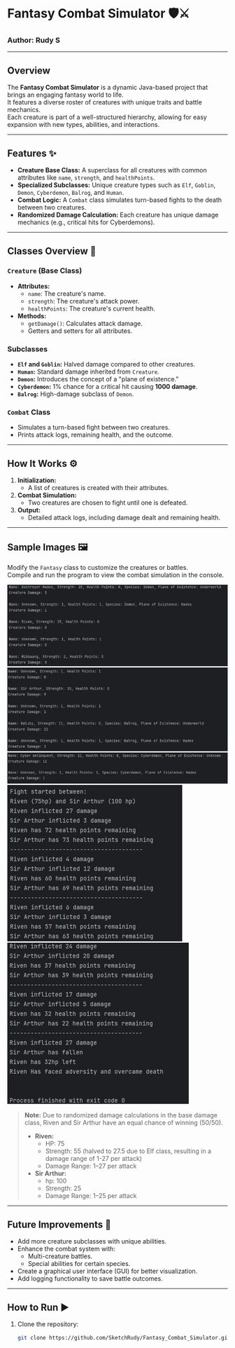 # Fantasy Combat Simulator 🛡️⚔️
### Author: Rudy S

---

## Overview
The **Fantasy Combat Simulator** is a dynamic Java-based project that brings an engaging fantasy world to life.  
It features a diverse roster of creatures with unique traits and battle mechanics.  
Each creature is part of a well-structured hierarchy, allowing for easy expansion with new types, abilities, and interactions.

---

## Features ✨
- **Creature Base Class:** A superclass for all creatures with common attributes like `name`, `strength`, and `healthPoints`.
- **Specialized Subclasses:** Unique creature types such as `Elf`, `Goblin`, `Demon`, `Cyberdemon`, `Balrog`, and `Human`.
- **Combat Logic:** A `Combat` class simulates turn-based fights to the death between two creatures.
- **Randomized Damage Calculation:** Each creature has unique damage mechanics (e.g., critical hits for Cyberdemons).

---

## Classes Overview 🧩

### `Creature` (Base Class)
- **Attributes:**
    - `name`: The creature's name.
    - `strength`: The creature's attack power.
    - `healthPoints`: The creature's current health.
- **Methods:**
    - `getDamage()`: Calculates attack damage.
    - Getters and setters for all attributes.

### Subclasses
- **`Elf` and `Goblin`:** Halved damage compared to other creatures.
- **`Human`:** Standard damage inherited from `Creature`.
- **`Demon`:** Introduces the concept of a "plane of existence."
- **`Cyberdemon`:** 1% chance for a critical hit causing **1000 damage**.
- **`Balrog`:** High-damage subclass of `Demon`.

### `Combat` Class
- Simulates a turn-based fight between two creatures.
- Prints attack logs, remaining health, and the outcome.

---

## How It Works ⚙️

1. **Initialization:**
    - A list of creatures is created with their attributes.
2. **Combat Simulation:**
    - Two creatures are chosen to fight until one is defeated.
3. **Output:**
    - Detailed attack logs, including damage dealt and remaining health.

---

## Sample Images 🖼️
Modify the `Fantasy` class to customize the creatures or battles.  
Compile and run the program to view the combat simulation in the console.

![img.png](images/img.png)  
![img.png](images/img1.png)  
![img.png](images/img2.png)  
![img.png](images/img3.png)  
![img.png](images/img4.png)

> **Note:** Due to randomized damage calculations in the base damage class, Riven and Sir Arthur have an equal chance of winning (50/50).
> - **Riven:**   
>   - HP: 75
>   - Strength: 55 (halved to 27.5 due to Elf class, resulting in a damage range of 1-27 per attack)
>   - Damage Range: 1–27 per attack
> - **Sir Arthur:**  
>   - hp: 100
>   - Strength: 25
>   - Damage Range: 1–25 per attack


---

## Future Improvements 🚀
- Add more creature subclasses with unique abilities.
- Enhance the combat system with:
    - Multi-creature battles.
    - Special abilities for certain species.
- Create a graphical user interface (GUI) for better visualization.
- Add logging functionality to save battle outcomes.

---

## How to Run ▶️
1. Clone the repository:
   ```bash  
   git clone https://github.com/SketchRudy/Fantasy_Combat_Simulator.git
